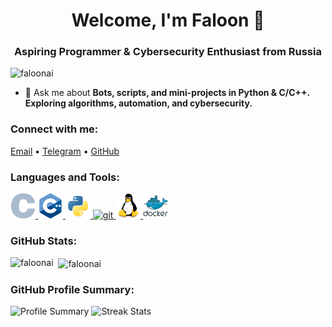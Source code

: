 <h1 align="center">Welcome, I'm Faloon 👋</h1>
<h3 align="center">Aspiring Programmer & Cybersecurity Enthusiast from Russia</h3>

<p align="left"> 
  <img src="https://komarev.com/ghpvc/?username=faloonai&label=Profile%20views&color=0e75b6&style=flat" alt="faloonai" /> 
</p>

- 💬 Ask me about **Bots, scripts, and mini-projects in Python & C/C++. Exploring algorithms, automation, and cybersecurity.**

<h3 align="left">Connect with me:</h3>
<p align="left">
  <a href="mailto:your_email@example.com" target="_blank">Email</a> • 
  <a href="https://t.me/your_telegram" target="_blank">Telegram</a> •
  <a href="https://github.com/FaloonAI" target="_blank">GitHub</a>
</p>

<h3 align="left">Languages and Tools:</h3>
<p align="left"> 
  <a href="https://www.cprogramming.com/" target="_blank" rel="noreferrer"> 
    <img src="https://raw.githubusercontent.com/devicons/devicon/master/icons/c/c-original.svg" alt="c" width="40" height="40"/> 
  </a> 
  <a href="https://www.w3schools.com/cpp/" target="_blank" rel="noreferrer"> 
    <img src="https://raw.githubusercontent.com/devicons/devicon/master/icons/cplusplus/cplusplus-original.svg" alt="cplusplus" width="40" height="40"/> 
  </a> 
  <a href="https://www.python.org" target="_blank" rel="noreferrer"> 
    <img src="https://raw.githubusercontent.com/devicons/devicon/master/icons/python/python-original.svg" alt="python" width="40" height="40"/> 
  </a>
  <a href="https://git-scm.com/" target="_blank" rel="noreferrer"> 
    <img src="https://www.vectorlogo.zone/logos/git-scm/git-scm-icon.svg" alt="git" width="40" height="40"/> 
  </a> 
  <a href="https://www.linux.org/" target="_blank" rel="noreferrer"> 
    <img src="https://raw.githubusercontent.com/devicons/devicon/master/icons/linux/linux-original.svg" alt="linux" width="40" height="40"/> 
  </a> 
  <a href="https://www.docker.com/" target="_blank" rel="noreferrer"> 
    <img src="https://raw.githubusercontent.com/devicons/devicon/master/icons/docker/docker-original-wordmark.svg" alt="docker" width="40" height="40"/> 
  </a>
</p>

<h3 align="left">GitHub Stats:</h3>
<p>
  <img align="left" src="https://github-readme-stats.vercel.app/api/top-langs?username=faloonai&show_icons=true&locale=en&layout=compact" alt="faloonai" />
  &nbsp;
  <img align="center" src="https://github-readme-stats.vercel.app/api?username=faloonai&show_icons=true&locale=en" alt="faloonai" />
</p>

<h3 align="left">GitHub Profile Summary:</h3>
<p>
  <img src="https://github-profile-summary-cards.vercel.app/api/cards/profile-details?username=faloonai&theme=radical" alt="Profile Summary" />
  <img src="https://github-readme-streak-stats.herokuapp.com/?user=faloonai&hide_border=true&theme=radical" alt="Streak Stats" />
</p>
